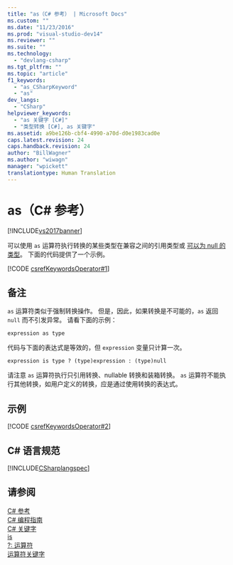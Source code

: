```yaml
---
title: "as（C# 参考） | Microsoft Docs"
ms.custom: ""
ms.date: "11/23/2016"
ms.prod: "visual-studio-dev14"
ms.reviewer: ""
ms.suite: ""
ms.technology: 
  - "devlang-csharp"
ms.tgt_pltfrm: ""
ms.topic: "article"
f1_keywords: 
  - "as_CSharpKeyword"
  - "as"
dev_langs: 
  - "CSharp"
helpviewer_keywords: 
  - "as 关键字 [C#]"
  - "类型转换 [C#], as 关键字"
ms.assetid: a9be126b-cbf4-4990-a70d-d0e1983cad0e
caps.latest.revision: 24
caps.handback.revision: 24
author: "BillWagner"
ms.author: "wiwagn"
manager: "wpickett"
translationtype: Human Translation
---
```

# as（C# 参考）
[!INCLUDE[vs2017banner](../../../csharp/includes/vs2017banner.md)]

可以使用 `as` 运算符执行转换的某些类型在兼容之间的引用类型或 [可以为 null 的类型](../../../csharp/programming-guide/nullable-types/index.md)。  下面的代码提供了一个示例。  
  
 [!CODE [csrefKeywordsOperator#1](../CodeSnippet/VS_Snippets_VBCSharp/csrefKeywordsOperator#1)]  
  
## 备注  
 `as` 运算符类似于强制转换操作。  但是，因此，如果转换是不可能的，`as` 返回 `null` 而不引发异常。  请看下面的示例：  
  
```  
expression as type  
```  
  
 代码与下面的表达式是等效的，但 `expression` 变量只计算一次。  
  
```  
expression is type ? (type)expression : (type)null  
```  
  
 请注意 `as` 运算符执行只引用转换、nullable 转换和装箱转换。  `as` 运算符不能执行其他转换，如用户定义的转换，应是通过使用转换的表达式。  
  
## 示例  
 [!CODE [csrefKeywordsOperator#2](../CodeSnippet/VS_Snippets_VBCSharp/csrefKeywordsOperator#2)]  
  
## C\# 语言规范  
 [!INCLUDE[CSharplangspec](../../../csharp/language-reference/keywords/includes/csharplangspec_md.md)]  
  
## 请参阅  
 [C\# 参考](../../../csharp/language-reference/index.md)   
 [C\# 编程指南](../../../csharp/programming-guide/index.md)   
 [C\# 关键字](../../../csharp/language-reference/keywords/index.md)   
 [is](../../../csharp/language-reference/keywords/is.md)   
 [?: 运算符](../../../csharp/language-reference/operators/conditional-operator.md)   
 [运算符关键字](../../../csharp/language-reference/keywords/operator-keywords.md)